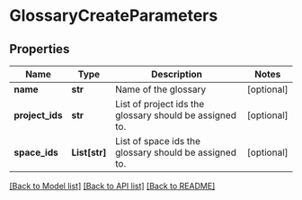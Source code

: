 # GlossaryCreateParameters

## Properties
Name | Type | Description | Notes
------------ | ------------- | ------------- | -------------
**name** | **str** | Name of the glossary | [optional] 
**project_ids** | **str** | List of project ids the glossary should be assigned to. | [optional] 
**space_ids** | **List[str]** | List of space ids the glossary should be assigned to. | [optional] 

[[Back to Model list]](../README.md#documentation-for-models) [[Back to API list]](../README.md#documentation-for-api-endpoints) [[Back to README]](../README.md)


